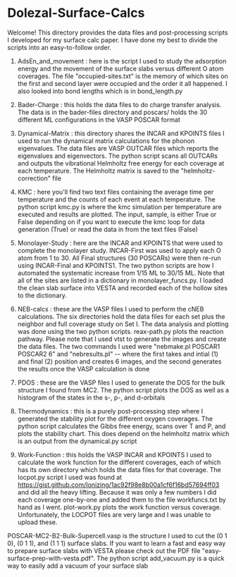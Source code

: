 # Dolezal-Surface-Calcs

Welcome! This directory provides the data files and post-processing scripts I developed for my surface calc paper. I have done my best to divide the scripts into an easy-to-follow
order.

1. AdsEn_and_movement : here is the script I used to study the adsorption energy and the movement of the surface slabs versus different O atom coverages. The file "occupied-sites.txt" is the memory of which
                   sites on the first and second layer were occupied and the order it all happened. I also looked into bond lengths which is in bond_length.py

2. Bader-Charge : this holds the data files to do charge transfer analysis. The data is in the bader-files directory and poscars/ holds the 30 different ML configurations in the 
                  VASP POSCAR format

3. Dynamical-Matrix : this directory shares the INCAR and KPOINTS files I used to run the dynamical matrix calculations for the phonon eigenvalues. The data files are VASP OUTCAR
                      files which reports the eigenvalues and eigenvectors. The python script scans all OUTCARs and outputs the vibrational Helmholtz free energy for each coverage
                      at each temperature. The Helmholtz matrix is saved to the "helmholtz-correction" file

4. KMC : here you'll find two text files containing the average time per temperature and the counts of each event at each temperature. The python script kmc.py is              where the kmc simulation per temperature are executed and results are plotted. The input, sample, is either True or False depending on if you want to execute          the kmc loop for data generation (True) or read the data in from the text files (False)

5. Monolayer-Study : here are the INCAR and KPOINTS that were used to complete the monolayer study. INCAR-First was used to apply each O atom from 1 to 30. All Final structures
                     (30 POSCARs) were then re-run using INCAR-Final and KPOINTS1. The two python scripts are how I automated the systematic increase from 1/15 ML to 30/15 ML. Note that all of the sites are listed in a dictionary in monolayer_funcs.py. I loaded the clean slab surface into VESTA and recorded each of the hollow sites to the dictionary.

6. NEB-calcs : these are the VASP files I used to perform the cNEB calculations. The six directories hold the data files for each set plus the neighbor and full
               coverage study on Set I. The data analysis and plotting was done using the two python scripts. reax-path.py plots the reaction pathway. Please note that I used vtst to generate the images
               and create the data files. The two commands I used were "nebmake.pl POSCAR1 POSCAR2 6" and "nebresults.pl" -- where the first takes and intial (1)
               and final (2) position and creates 6 images, and the second generates the results once the VASP calculation is done

7. PDOS : these are the VASP files I used to generate the DOS for the bulk structure I found from MC2. The python script plots the DOS as well as a histogram of the states in the
          s-, p-, and d-orbitals
          
8. Thermodynamics : this is a purely post-processing step where I generated the stability plot for the different oxygen coverages. The python script calculates the Gibbs free
                    energy, scans over T and P, and plots the stability chart. This does depend on the helmholtz matrix which is an output from the dynamical.py script

9. Work-Function : this holds the VASP INCAR and KPOINTS I used to calculate the work function for the different coverages, each of which has its own directory which holds the
                   data files for that coverage. The locpot.py script I used was found at https://gist.github.com/Ionizing/1ac92f98e8b00a1cf6f16bd57694ff03 and did all the heavy
                   lifting. Because it was only a few numbers I did each coverage one-by-one and added them to the file workfuncs.txt by hand as I went. plot-work.py plots the 
                   work function versus coverage. Unfortunately, the LOCPOT files are very large and I was unable to upload these.

POSCAR-MC2-B2-Bulk-Supercell.vasp is the structure I used to cut the (0 1 0), (0 1 1), and (1 1 1) surface slabs. If you want to learn a fast and easy way to prepare surface slabs with VESTA please check out the PDF file "easy-surface-prep-with-vesta.pdf". The python script add_vacuum.py is a quick way to easily add a vacuum of your surface slab
